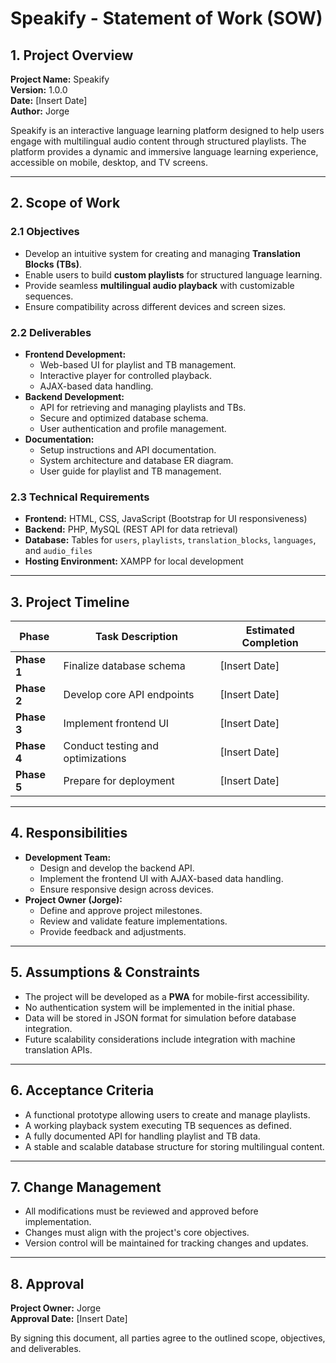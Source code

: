 # Speakify - Statement of Work (SOW)

## 1. Project Overview
**Project Name:** Speakify  
**Version:** 1.0.0  
**Date:** [Insert Date]  
**Author:** Jorge  

Speakify is an interactive language learning platform designed to help users engage with multilingual audio content through structured playlists. The platform provides a dynamic and immersive language learning experience, accessible on mobile, desktop, and TV screens.

---

## 2. Scope of Work

### 2.1 Objectives
- Develop an intuitive system for creating and managing **Translation Blocks (TBs)**.
- Enable users to build **custom playlists** for structured language learning.
- Provide seamless **multilingual audio playback** with customizable sequences.
- Ensure compatibility across different devices and screen sizes.

### 2.2 Deliverables
- **Frontend Development:**
  - Web-based UI for playlist and TB management.
  - Interactive player for controlled playback.
  - AJAX-based data handling.
- **Backend Development:**
  - API for retrieving and managing playlists and TBs.
  - Secure and optimized database schema.
  - User authentication and profile management.
- **Documentation:**
  - Setup instructions and API documentation.
  - System architecture and database ER diagram.
  - User guide for playlist and TB management.

### 2.3 Technical Requirements
- **Frontend:** HTML, CSS, JavaScript (Bootstrap for UI responsiveness)
- **Backend:** PHP, MySQL (REST API for data retrieval)
- **Database:** Tables for `users`, `playlists`, `translation_blocks`, `languages`, and `audio_files`
- **Hosting Environment:** XAMPP for local development

---

## 3. Project Timeline
| Phase            | Task Description                         | Estimated Completion |
|-----------------|----------------------------------|------------------|
| **Phase 1**    | Finalize database schema         | [Insert Date]   |
| **Phase 2**    | Develop core API endpoints       | [Insert Date]   |
| **Phase 3**    | Implement frontend UI            | [Insert Date]   |
| **Phase 4**    | Conduct testing and optimizations | [Insert Date]   |
| **Phase 5**    | Prepare for deployment           | [Insert Date]   |

---

## 4. Responsibilities
- **Development Team:**
  - Design and develop the backend API.
  - Implement the frontend UI with AJAX-based data handling.
  - Ensure responsive design across devices.
- **Project Owner (Jorge):**
  - Define and approve project milestones.
  - Review and validate feature implementations.
  - Provide feedback and adjustments.

---

## 5. Assumptions & Constraints
- The project will be developed as a **PWA** for mobile-first accessibility.
- No authentication system will be implemented in the initial phase.
- Data will be stored in JSON format for simulation before database integration.
- Future scalability considerations include integration with machine translation APIs.

---

## 6. Acceptance Criteria
- A functional prototype allowing users to create and manage playlists.
- A working playback system executing TB sequences as defined.
- A fully documented API for handling playlist and TB data.
- A stable and scalable database structure for storing multilingual content.

---

## 7. Change Management
- All modifications must be reviewed and approved before implementation.
- Changes must align with the project's core objectives.
- Version control will be maintained for tracking changes and updates.

---

## 8. Approval
**Project Owner:** Jorge  
**Approval Date:** [Insert Date]  

By signing this document, all parties agree to the outlined scope, objectives, and deliverables.

